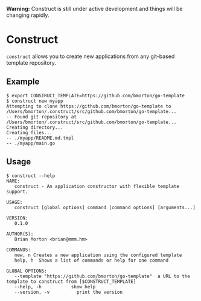 **Warning:** Construct is still under active development and things will be changing rapidly.

# Construct

`construct` allows you to create new applications from any git-based template repository.


## Example

```ShellOutput
$ export CONSTRUCT_TEMPLATE=https://github.com/bmorton/go-template
$ construct new myapp
Attempting to clone https://github.com/bmorton/go-template to /Users/bmorton/.construct/src/github.com/bmorton/go-template...
-- Found git repository at /Users/bmorton/.construct/src/github.com/bmorton/go-template...
Creating directory...
Creating files...
-- ./myapp/README.md.tmpl
-- ./myapp/main.go
```


## Usage

```
$ construct --help
NAME:
   construct - An application constructor with flexible template support.

USAGE:
   construct [global options] command [command options] [arguments...]

VERSION:
   0.1.0

AUTHOR(S):
   Brian Morton <brian@mmm.hm>

COMMANDS:
   new, n Creates a new application using the configured template
   help, h  Shows a list of commands or help for one command

GLOBAL OPTIONS:
   --template "https://github.com/bmorton/go-template"  a URL to the template to construct from [$CONSTRUCT_TEMPLATE]
   --help, -h           show help
   --version, -v          print the version
```
